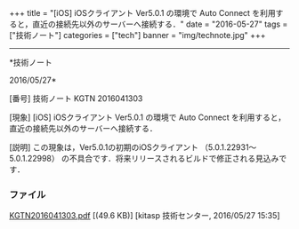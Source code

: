 ﻿+++
title = "[iOS] iOSクライアント Ver5.0.1 の環境で Auto Connect を利用すると，直近の接続先以外のサーバーへ接続する．"
date = "2016-05-27"
tags = ["技術ノート"]
categories = ["tech"]
banner = "img/technote.jpg"
+++

-----------------------------------------------------------------------------------------------------------------------------

*技術ノート

2016/05/27*


[番号]
技術ノート KGTN 2016041303

[現象]
[iOS] iOSクライアント Ver5.0.1 の環境で Auto Connect
を利用すると，直近の接続先以外のサーバーへ接続する．

[説明]
この現象は，Ver5.0.1の初期のiOSクライアント （5.0.1.22931～5.0.1.22998）
の不具合です．将来リリースされるビルドで修正される見込みです．


### ファイル

 
 


[KGTN2016041303.pdf](http://techreport.kitasp.net/attachments/download/2587/KGTN2016041303.pdf)
 [(49.6 KB)] [kitasp 技術センター, 2016/05/27
15:35]


 


 

